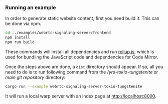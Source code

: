 
### Running an example

In order to generate static website content, first you need build it. This can be done via npm.

```bash
cd ../examples/webrtc-signaling-server/frontend
npm install
npm run build
```

These commands will install all dependencies and run [rollup.js](https://rollupjs.org/), which is used for bundling the JavaScript code and dependencies for Code Mirror.

Once the steps above are done, a `dist` directory should appear. If so, all you need to do is to run following command from the */yrs-tokio-tungstenite* or *main git repository* directory:

```bash
cargo run --example webrtc-signaling-server-tokio-tungstenite
```

It will run a local warp server with an index page at [http://localhost:8000](http://localhost:8000).
